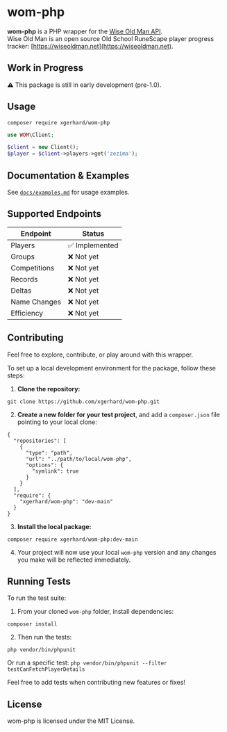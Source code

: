 # wom-php

**wom-php** is a PHP wrapper for the [Wise Old Man API](https://docs.wiseoldman.net/).  
Wise Old Man is an open source Old School RuneScape player progress tracker: [https://wiseoldman.net](https://wiseoldman.net).

## Work in Progress
⚠️ This package is still in early development (pre-1.0).

## Usage
```
composer require xgerhard/wom-php
```

```php
use WOM\Client;

$client = new Client();
$player = $client->players->get('zezima');
```

## Documentation & Examples

See [`docs/examples.md`](docs/examples.md) for usage examples.

## Supported Endpoints

| Endpoint        | Status         |
|----------------|----------------|
| Players         | ✅ Implemented |
| Groups          | ❌ Not yet     |
| Competitions    | ❌ Not yet     |
| Records         | ❌ Not yet     |
| Deltas          | ❌ Not yet     |
| Name Changes    | ❌ Not yet     |
| Efficiency      | ❌ Not yet     |

## Contributing
Feel free to explore, contribute, or play around with this wrapper.

To set up a local development environment for the package, follow these steps:

1. **Clone the repository:**

```
git clone https://github.com/xgerhard/wom-php.git
```

2. **Create a new folder for your test project**, and add a `composer.json` file pointing to your local clone:

```
{
  "repositories": [
    {
      "type": "path",
      "url": "../path/to/local/wom-php",
      "options": {
        "symlink": true
      }
    }
  ],
  "require": {
    "xgerhard/wom-php": "dev-main"
  }
}
```
3. **Install the local package:**

```
composer require xgerhard/wom-php:dev-main
```

4. Your project will now use your local `wom-php` version and any changes you make will be reflected immediately.


## Running Tests
To run the test suite:

1. From your cloned `wom-php` folder, install dependencies:
```
composer install
```

2. Then run the tests:
```
php vendor/bin/phpunit
```

Or run a specific test: `php vendor/bin/phpunit --filter testCanFetchPlayerDetails`

Feel free to add tests when contributing new features or fixes!

## License
wom-php is licensed under the MIT License.